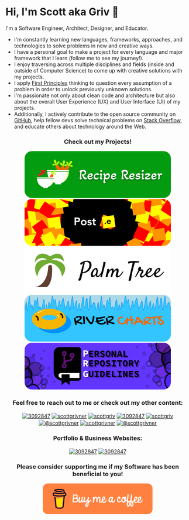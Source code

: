 # Hi, I'm Scott aka Griv 👋

I'm a Software Engineer, Architect, Designer, and Educator.
- I'm constantly learning new languages, frameworks, approaches, and technologies to solve problems in new and creative ways.
- I have a personal goal to make a project for every language and major framework that I learn (follow me to see my journey!).
- I enjoy traversing across multiple disciplines and fields (inside and outside of Computer Science) to come up with creative solutions with my projects. 
- I apply [First Principles](https://en.wikipedia.org/wiki/First_principle) thinking to question every assumption of a problem in order to unlock previously unknown solutions. 
- I'm passionate not only about clean code and architecture but also about the overall User Experience (UX) and User Interface (UI) of my projects. 
- Additionally, I actively contribute to the open source community on [GitHub](https://github.com/scottgriv), help fellow devs solve technical problems on [Stack Overflow](https://stackoverflow.com/users/3092847), and educate others about technology around the Web.

<h3 align="center"><b>Check out my Projects!</b></h3>
<div align="center">
    <div>
        <a href="https://reciperesizer.com" target="_blank">
            <img src="./docs/images/recipe-resizer-banner_small-rounded.png"/>
        </a>
    </div>
    <div>
        <a href="https://github.com/scottgriv/Post.e" target="_blank">
            <img src="./docs/images/post-e-banner_small-rounded.png"/>
        </a>
    </div>
    <div>
        <a href="https://github.com/scottgriv/Palm-Tree" target="_blank">
            <img src="./docs/images/palm-tree-banner_small-rounded.png"/>
        </a>
    </div>
    <div>
        <a href="https://github.com/scottgriv/River-Charts" target="_blank">
            <img src="./docs/images/river-charts-banner_small-rounded.png"/>
        </a>
    </div>
    <div>
        <a href="https://github.com/scottgriv/PRG-Personal-Repository-Guidelines" target="_blank">
            <img src="./docs/images/prg-banner_small-rounded.png"/>
        </a>
    </div>
</div>
<h3 align="center"><b>Feel free to reach out to me or check out my other content:</b></h3>
<p align="center">
<a href="mailto:scott.grivner@gmail.com" target="_blank"><img align="center" src="https://imgur.com/uMvAFRU.png" alt="3092847" height="35" width="35" /></a>
<a href="https://linkedin.com/in/scottgrivner/" target="_blank"><img align="center" src="https://raw.githubusercontent.com/rahuldkjain/github-profile-readme-generator/master/src/images/icons/Social/linked-in-alt.svg" alt="scottgrivner" height="30" width="40" /></a>
<a href="https://github.com/scottgriv" target="blank"><img align="center" src="https://raw.githubusercontent.com/rahuldkjain/github-profile-readme-generator/master/src/images/icons/Social/github.svg" alt="scottgriv" height="30" width="40" /></a>
<a href="https://stackoverflow.com/users/3092847" target="_blank"><img align="center" src="https://raw.githubusercontent.com/rahuldkjain/github-profile-readme-generator/master/src/images/icons/Social/stack-overflow.svg" alt="3092847" height="30" width="40" /></a>
 <a href="https://codepen.io/scottgriv" target="blank"><img align="center" src="https://raw.githubusercontent.com/rahuldkjain/github-profile-readme-generator/master/src/images/icons/Social/codepen.svg" alt="scottgriv" height="30" width="40" /></a>
 <a href="https://medium.com/@scottgrivner" target="blank"><img align="center" src="https://raw.githubusercontent.com/rahuldkjain/github-profile-readme-generator/master/src/images/icons/Social/medium.svg" alt="@scottgrivner" height="30" width="40" /></a>
 <a href="https://twitter.com/scottgrivner" target="blank"><img align="center" src="https://raw.githubusercontent.com/rahuldkjain/github-profile-readme-generator/master/src/images/icons/Social/twitter.svg" alt="scottgrivner" height="30" width="40" /></a>
 <a href="https://www.youtube.com/@scottgrivner" target="blank"><img align="center" src="https://raw.githubusercontent.com/rahuldkjain/github-profile-readme-generator/master/src/images/icons/Social/youtube.svg" alt="@scottgrivner" height="30" width="40" /></a>
</p>
<h3 align="center"><b>Portfolio & Business Websites:</b></h3>
<p align="center">
<a href="https://www.scottgrivner.dev" target="_blank"><img align="center" src="https://imgur.com/ecx5iwn.png" alt="3092847" height="40" width="40" /></a>
<a href="https://www.nightowllabs.net" target="_blank"><img align="center" src="https://imgur.com/cI5oHUx.png" alt="3092847" height="35" width="35" /></a>
</p>
<h3 align="center"><b>Please consider supporting me if my Software has been beneficial to you!</b></h3>
<p align="center">
<a href="https://www.buymeacoffee.com/scottgriv"> <img align="center" src="./docs/images/bmac-orange_button.png" height="84" width="300" alt="https://www.buymeacoffee.com/scottgriv" /></a>
</p>
